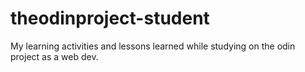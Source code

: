 # theodinproject-student
My learning activities and lessons learned while studying on the odin project as a web dev. 
